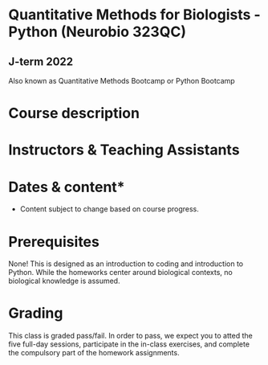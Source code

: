 # Quantitative Methods for Biologists - Python (Neurobio 323QC)
## J-term 2022
Also known as Quantitative Methods Bootcamp or Python Bootcamp

# Course description


# Instructors & Teaching Assistants



# Dates & content*
* Content subject to change based on course progress. 


# Prerequisites
None! This is designed as an introduction to coding and introduction to Python. While the homeworks center around biological contexts, no biological knowledge is assumed. 

# Grading
This class is graded pass/fail. In order to pass, we expect you to atted the five full-day sessions, participate in the in-class exercises, and complete the compulsory part of the homework assignments. 
